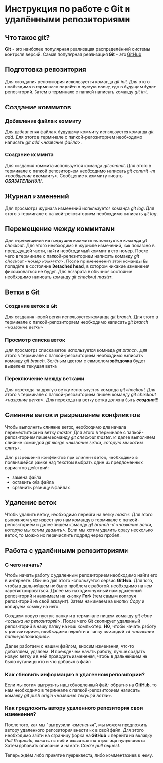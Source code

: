 # Инструкция по работе с Git и удалёнными репозиториями

## Что такое git?
**Git** - это наиболее популярная реализация распределённой системы контроля версий. Самая популярная реализация **Git** - это [GitHub](https://github.com/)

## Подготовка репозитория
Для сооздания репозитория используется команда *git init*. Для этого необходимо в терминале перейти в пустую папку, где в будущем будет репозиторий. Затем в терминале с папкой написать команду *git init*.

## Создание коммитов

### Добавление файла к коммиту
Для добавления файла к будущему коммиту используется команда *git add*. Для этого в терминале с папкой-репозиторием необходимо написать *git add <название файла>*.

### Создание коммита
Для создания коммита используется команда *git commit*. Для этого в терминале с папкой репозиторием необходимо написать *git commit -m <сообщение к коммиту>*. Сообщение к коммиту писать ***ОБЯЗАТЕЛЬНО!!!***.

## Журнал изменений
Для просмотра журнала изменений используется команда *git log*. Для этого в терминале с папкой-репозиторием необходимо написать *git log*.

## Перемещение между коммитами
Для перемещения на предущие коммиты используется команда *git checkout*. Для этого необходимо в журнале изменений, как показано в предыдущей части, найти необходимый коммит и его номер. После чего в терминале с папкой-репозиторием написать команду *git checkout <номер коммита>*. После примененения этой команды Вы попадёте в состояние **Detached head**, в котором никакие изменения фиксироваться не будут. Для возврата в обычное состояние необходимо написать команду *git checkout master*.

## Ветки в Git
### Создание веток в Git
Для создания новой ветки используется команда *git branch*. Для этого в терминале с папкой-репозиторием необходимо написать *git branch <название ветки>*
### Просмотр списка веток
Для просмотра списка веток используется комнада *git branch*. Для этого в терминале с папкой-репозиторием необходимо написать команду *git branch*. Зелёным цветом с символом **звёздочка** будет выделена текущая ветка

### Переключение между ветками
Для перехода на другую ветку используется команда *git checkout*. Для этого в терминале с папкой-репозиторием пишем команду *git checkout <название ветки>*. Для перехода на ветку ветка должна быть ***создана***!!!

## Слияние веток и разрешение конфликтов
Чтобы выполнить слияние веток, необходимо для начала переместиться на ветку *master*. Для этого в терминале с папкой-репозиторием пишем команду *git checkout master*. И далее выполняем слияние командой *git merge <название ветки, которую мы хотим слить>*.

Для разрешения конфликтов при слиянии веток, необходимо в появившейся рамке над текстом выбрать один из предложенных вариантов действий:

* замена файла
* оставить оба файла
* сравнить разницу в файлах

## Удаление веток
Чтобы удалить ветку, необходимо перейти на ветку *master*. Для этого выполняем уже известную нам команду в терминале с папкой-репозиторием и далее пишем команду *git branch -d <название ветки, которую мы хотим удалить>*. Если мы хотим удалить сразу несколько веток, то можно их перечислить подряд через пробел.

## Работа с удалёнными репозиториями
### С чего начать?
Чтобы начать работу с удаленным репозиторием необходимо найти его в интернете. Обычно для этого используется сервис **GitHub**. Для того, чтобы в дальнейшем не было проблем с работой, необходимо на нем зарегистрироваться. Далее мы находим нужный нам удаленный репозиторий и нажимаем на кнопку **Fork** (тем самым копируя репозиторий на свой аккаунт). Затем нажимаем на кнопку *Copy* и копируем *ссылку* на него.

Создаем новую пустую папку и в терминале пишем команду *git clone <ссылка на репозиторий>*. После чего Git скопирует удаленный репозиторий в нашу папку на наш компьютер. **НО**, чтобы начать работу с репозиторием, необходимо перейти в папку командой *cd <название папки-репозитория>*. 

Далее работаем с нашим файлом, вносим изменения, что-то добавляем, удаляем. И прежде чем начать работу, лучше создать новую ветку и в ней проводить изменения, чтобы в дальнейшем не было путаницы кто и что добавил в файл. 

### Как обновить информацию в удаленном репозитории?
Если мы хотим выгрузить наш обновленный файл обратно на **GitHub**, то нам необходимо в терминале с папкой-репозиторием написать команду *git push origin <название текущей ветки>*.

### Как предложить автору удаленного репозитория свои изменения?

После того, как мы "выгрузили изменения", мы можем предложить автору удаленного репозитория внести их в свой файл. Для этого необходимо зайти на страницу форка на **GitHub** и перейти на вкладку *Pull Requests*, нажать на неё и оказаться на странице пулреквеста. Затем добавить описание и нажать *Create pull request*.

Теперь ждём либо принятие пулреквеста, либо комментариев к нему.